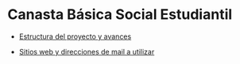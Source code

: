 # Canasta Básica Social Estudiantil

- [Estructura del proyecto y avances](https://gitmind.com/app/docs/mss9thvm)

- [Sitios web y direcciones de mail a utilizar](https://docs.google.com/document/d/13MpGGDrN_KKaTUKt0wFvzooiDy8hsn8pJkmCBJO5_9s/edit?usp=sharing)